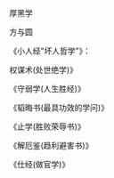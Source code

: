 厚黑学

方与圆

《小人经"坏人哲学"》：

权谋术(处世绝学)》

《守弱学(人生胜经)》

《韬晦书(最具功效的学问)》

《止学(胜败荣辱书)》

《解厄鉴(趋利避害书)》

《仕经(做官学)》